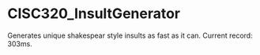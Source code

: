 # CISC320_InsultGenerator
Generates unique shakespear style insults as fast as it can. Current record: 303ms. 

